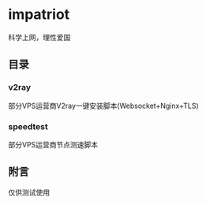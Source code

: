 # impatriot
科学上网，理性爱国

## 目录
### v2ray
部分VPS运营商V2ray一键安装脚本(Websocket+Nginx+TLS)

### speedtest
部分VPS运营商节点测速脚本


## 附言
仅供测试使用

